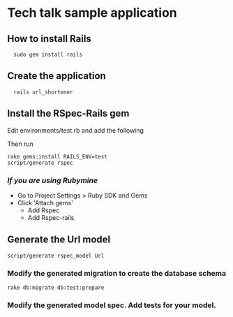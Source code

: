 # Tech talk sample application

## How to install Rails
  
      sudo gem install rails

## Create the application
    
      rails url_shortener

## Install the RSpec-Rails gem

Edit environments/test.rb and add the following

<script src="http://gist.github.com/122558.js"></script>

Then run
  
    rake gems:install RAILS_ENV=test
    script/generate rspec

### _If you are using Rubymine_
* Go to Project Settings > Ruby SDK and Gems
* Click 'Attach gems'
  * Add Rspec
  * Add Rspec-rails
        
## Generate the Url model

    script/generate rspec_model Url

### Modify the generated migration to create the database schema
<script src="http://gist.github.com/122577.js"></script>

    rake db:migrate db:test:prepare

### Modify the generated model spec. Add tests for your model.